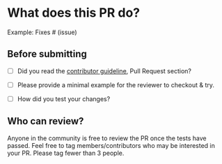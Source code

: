 # What does this PR do?

Example: Fixes # (issue)


## Before submitting
- [ ] Did you read the [contributor guideline](https://github.com/huggingface/lerobot/blob/main/CONTRIBUTING.md#submitting-a-pull-request-pr), Pull Request section?
- [ ] Please provide a minimal example for the reviewer to checkout & try.
- [ ] How did you test your changes?


## Who can review?

Anyone in the community is free to review the PR once the tests have passed. Feel free to tag
members/contributors who may be interested in your PR. Please tag fewer than 3 people.
